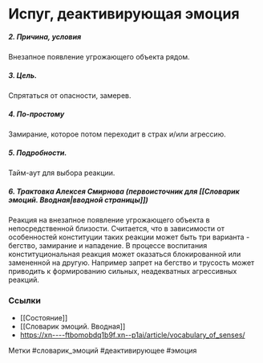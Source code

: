 #  Испуг, деактивирующая эмоция 

##### 2. Причина, условия
Внезапное появление угрожающего объекта рядом.

##### 3. Цель.
Спрятаться от опасности, замерев.

##### 4. По-простому
Замирание, которое потом переходит в страх и/или агрессию.

##### 5. Подробности.
Тайм-аут для выбора реакции.

##### 6. Трактовка Алексея Смирнова (первоисточник для [[Словарик эмоций. Вводная|вводной страницы]])
Реакция на внезапное появление угрожающего объекта в непосредственной близости. 
Считается, что в зависимости от особенностей конституции таких реакции может быть три варианта - бегство, замирание и нападение. 
В процессе воспитания конституциональная реакция может оказаться блокированной или замененной на другую. Например запрет на бегство и трусость может приводить к формированию сильных, неадекватных агрессивных реакций.


### Ссылки
- [[Состояние]]
- [[Словарик эмоций. Вводная]]
- https://xn----ftbomobdq1b9f.xn--p1ai/article/vocabulary_of_senses/

Метки #словарик_эмоций #деактивирующее #эмоция 



